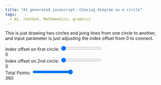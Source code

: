 ```yaml
---
title: "AI generated javascript: Chasing diagram on a circle"
tags:
  - AI, chatbot, Mathematics, graphics
---
```


This is just drawing two circles and joing lines from one circle to another, and input parameter is just adjusting the index offset from 0 to connect.

<canvas id="circleCanvas" width="600" height="600"></canvas>
<div class="controls">
        <div class="control-container">
            <label for="aaaa">Index offset on first circle: </label>
            <input type="range" id="aaaa" name="aaaa" min="0" max="360" value="0">
            <div><span id="aaaaValue">0</span></div>
        </div>
        <div class="control-container">
            <label for="bbbb">Index offset on 2nd circle: </label>
            <input type="range" id="bbbb" name="bbbb" min="0" max="360" value="0">
            <div><span id="bbbbValue">0</span></div>
        </div>
        <div class="control-container">
            <label for="totalPoints">Total Points: </label>
            <input type="range" id="totalPoints" name="totalPoints" min="3" max="360" value="360">
            <div><span id="totalPointsValue">360</span></div>
        </div>
</div>

<script>
        const canvas = document.getElementById("circleCanvas");
        const ctx = canvas.getContext("2d");
        const centerX = canvas.width / 2;
        const centerY = canvas.height / 2;
        const radius = 250;

        // Get HTML elements for scrollbars and labels
        const aaaaSlider = document.getElementById('aaaa');
        const bbbbSlider = document.getElementById('bbbb');
        const totalPointsSlider = document.getElementById('totalPoints');
        const aaaaLabel = document.getElementById('aaaaValue');
        const bbbbLabel = document.getElementById('bbbbValue');
        const totalPointsLabel = document.getElementById('totalPointsValue');

        // Function to calculate the position of a point on the circumference
        function getPointOnCircle(angle, totalPoints) {
            const radian = (angle * Math.PI) / 180;
            const x = centerX + radius * Math.cos(radian);
            const y = centerY + radius * Math.sin(radian);
            return { x, y };
        }

        // Draw the circle
        function drawCircle() {
            ctx.clearRect(0, 0, canvas.width, canvas.height); // Clear the canvas
            ctx.beginPath();
            ctx.arc(centerX, centerY, radius, 0, 2 * Math.PI);
            ctx.stroke();
        }

        // Draw the lines based on the current slider values for all points
        function drawLinesForAllPoints() {
            const aaaaValue = parseInt(aaaaSlider.value);
            const bbbbValue = parseInt(bbbbSlider.value);
            const totalPoints = parseInt(totalPointsSlider.value);

            // Loop through all points based on totalPoints
            for (let i = 0; i < totalPoints; i++) {
                const pointAngle = (i * 360) / totalPoints; // Calculate angle for the ith point
                const point = getPointOnCircle(pointAngle, totalPoints); // Current point

                const pointAAAAIndex = (i + aaaaValue) % totalPoints;  // Index for point AAAA
                const pointAAAAAngle = (pointAAAAIndex * 360) / totalPoints;  // Angle for point AAAA
                const pointAAAA = getPointOnCircle(pointAAAAAngle, totalPoints);  // Point AAAA

                const pointBBBBIndex = (i + bbbbValue) % totalPoints;  // Index for point BBBB
                const pointBBBBAngle = (pointBBBBIndex * 360) / totalPoints;  // Angle for point BBBB
                const pointBBBB = getPointOnCircle(pointBBBBAngle, totalPoints);  // Point BBBB

                // Draw the first line from current point to point AAAA
                ctx.beginPath();
                ctx.moveTo(point.x, point.y);
                ctx.lineTo(pointAAAA.x, pointAAAA.y);
                ctx.strokeStyle = 'blue';
                ctx.stroke();

                // Draw the second line from point AAAA to point BBBB
                ctx.beginPath();
                ctx.moveTo(pointAAAA.x, pointAAAA.y);
                ctx.lineTo(pointBBBB.x, pointBBBB.y);
                ctx.strokeStyle = 'red';
                ctx.stroke();
            }
        }

        // Initial draw
        drawCircle();
        drawLinesForAllPoints();

        // Update the labels to show the current value of sliders
        function updateLabels() {
            aaaaLabel.textContent = aaaaSlider.value;
            bbbbLabel.textContent = bbbbSlider.value;
            totalPointsLabel.textContent = totalPointsSlider.value;
        }

        // Add event listeners for the scrollbars
        aaaaSlider.addEventListener('input', function () {
            updateLabels();
            drawCircle();
            drawLinesForAllPoints();
        });

        bbbbSlider.addEventListener('input', function () {
            updateLabels();
            drawCircle();
            drawLinesForAllPoints();
        });

        totalPointsSlider.addEventListener('input', function () {
            updateLabels();
            const totalPoints = parseInt(totalPointsSlider.value);
            aaaaSlider.max = totalPoints;
            bbbbSlider.max = totalPoints;
            drawCircle();
            drawLinesForAllPoints();
        });

</script>
